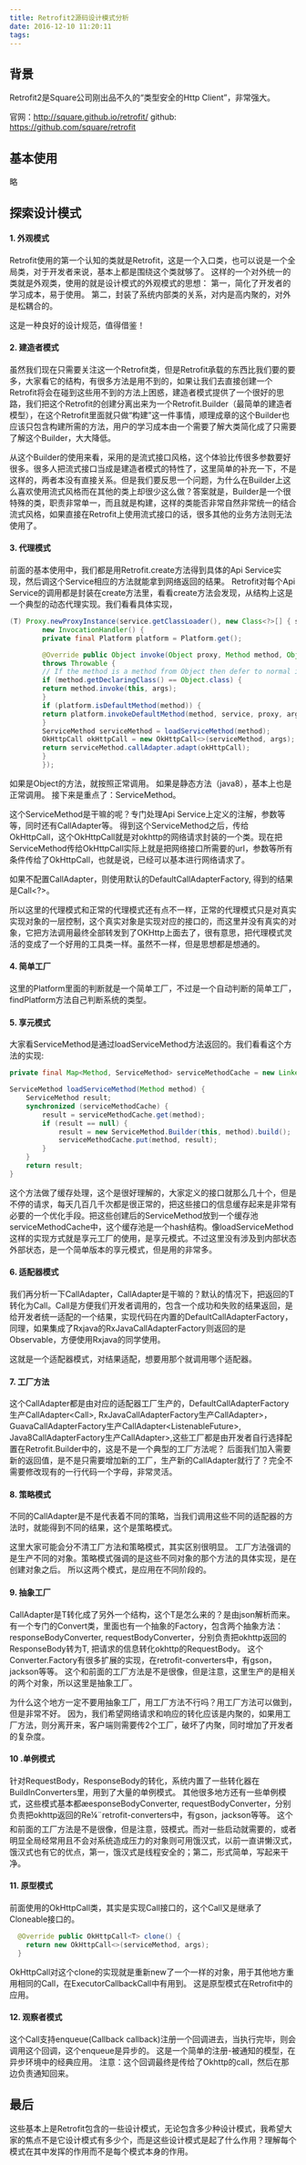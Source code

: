```yaml
---
title: Retrofit2源码设计模式分析
date: 2016-12-10 11:20:11
tags:
---
```


## 背景

Retrofit2是Square公司刚出品不久的“类型安全的Http Client”，非常强大。

官网：http://square.github.io/retrofit/
github: https://github.com/square/retrofit

## 基本使用

略

## 探索设计模式

#### 1. 外观模式

Retrofit使用的第一个认知的类就是Retrofit，这是一个入口类，也可以说是一个全局类，对于开发者来说，基本上都是围绕这个类就够了。
这样的一个对外统一的类就是外观类，使用的就是设计模式的外观模式的思想：
第一，简化了开发者的学习成本，易于使用。
第二，封装了系统内部类的关系，对内是高内聚的，对外是松耦合的。

这是一种良好的设计规范，值得借鉴！

#### 2. 建造者模式

虽然我们现在只需要关注这一个Retrofit类，但是Retrofit承载的东西比我们要的要多，大家看它的结构，有很多方法是用不到的，如果让我们去直接创建一个Retrofit将会在碰到这些用不到的方法上困惑，建造者模式提供了一个很好的思路，我们把这个Retrofit的创建分离出来为一个Retrofit.Builder（最简单的建造者模型），在这个Retrofit里面就只做“构建”这一件事情，顺理成章的这个Builder也应该只包含构建所需的方法，用户的学习成本由一个需要了解大类简化成了只需要了解这个Builder，大大降低。

从这个Builder的使用来看，采用的是流式接口风格，这个体验比传很多参数要好很多。很多人把流式接口当成是建造者模式的特性了，这里简单的补充一下，不是这样的，两者本没有直接关系。但是我们要反思一个问题，为什么在Builder上这么喜欢使用流式风格而在其他的类上却很少这么做？答案就是，Builder是一个很特殊的类，职责非常单一，而且就是构建，这样的类能否非常自然非常统一的结合流式风格，如果直接在Retrofit上使用流式接口的话，很多其他的业务方法则无法使用了。

#### 3. 代理模式

前面的基本使用中，我们都是用Retrofit.create方法得到具体的Api Service实现，然后调这个Service相应的方法就能拿到网络返回的结果。
Retrofit对每个Api Service的调用都是封装在create方法里，看看create方法会发现，从结构上这是一个典型的动态代理实现。我们看看具体实现，
```java
(T) Proxy.newProxyInstance(service.getClassLoader(), new Class<?>[] { service },
        new InvocationHandler() {
        private final Platform platform = Platform.get();

        @Override public Object invoke(Object proxy, Method method, Object... args)
        throws Throwable {
        // If the method is a method from Object then defer to normal invocation.
        if (method.getDeclaringClass() == Object.class) {
        return method.invoke(this, args);
        }
        if (platform.isDefaultMethod(method)) {
        return platform.invokeDefaultMethod(method, service, proxy, args);
        }
        ServiceMethod serviceMethod = loadServiceMethod(method);
        OkHttpCall okHttpCall = new OkHttpCall<>(serviceMethod, args);
        return serviceMethod.callAdapter.adapt(okHttpCall);
        }
        });
```

如果是Object的方法，就按照正常调用。
如果是静态方法（java8），基本上也是正常调用。
接下来是重点了：ServiceMethod。

这个ServiceMethod是干嘛的呢？专门处理Api Service上定义的注解，参数等等，同时还有CallAdapter等。
得到这个ServiceMethod之后，传给OkHttpCall，这个OkHttpCall就是对okhttp的网络请求封装的一个类。现在把ServiceMethod传给OkHttpCall实际上就是把网络接口所需要的url，参数等所有条件传给了OkHttpCall，也就是说，已经可以基本进行网络请求了。

如果不配置CallAdapter，则使用默认的DefaultCallAdapterFactory, 得到的结果是Call<?>。

所以这里的代理模式和正常的代理模式还有点不一样，正常的代理模式只是对真实实现对象的一层控制，这个真实对象是实现对应的接口的，而这里并没有真实的对象，它把方法调用最终全部转发到了OKHttp上面去了，很有意思，把代理模式灵活的变成了一个好用的工具类一样。虽然不一样，但是思想都是想通的。

#### 4. 简单工厂
这里的Platform里面的判断就是一个简单工厂，不过是一个自动判断的简单工厂，findPlatform方法自己判断系统的类型。

#### 5. 享元模式

大家看ServiceMethod是通过loadServiceMethod方法返回的。我们看看这个方法的实现:

```java
private final Map<Method, ServiceMethod> serviceMethodCache = new LinkedHashMap<>();

ServiceMethod loadServiceMethod(Method method) {
    ServiceMethod result;
    synchronized (serviceMethodCache) {
        result = serviceMethodCache.get(method);
        if (result == null) {
            result = new ServiceMethod.Builder(this, method).build();
            serviceMethodCache.put(method, result);
        }
    }
    return result;
}
```

这个方法做了缓存处理，这个是很好理解的，大家定义的接口就那么几十个，但是不停的请求，每天几百几千次都是很正常的，把这些接口的信息缓存起来是非常有必要的一个优化手段。把这些创建后的ServiceMethod放到一个缓存池serviceMethodCache中，这个缓存池是一个hash结构。像loadServiceMethod这样的实现方式就是享元工厂的使用，是享元模式。不过这里没有涉及到内部状态外部状态，是一个简单版本的享元模式，但是用的非常多。

#### 6. 适配器模式

我们再分析一下CallAdapter，CallAdapter是干嘛的？默认的情况下，把返回的T转化为Call<T>。Call<T>是方便我们开发者调用的，包含一个成功和失败的结果返回，是给开发者统一适配的一个结果，实现代码在内置的DefaultCallAdapterFactory，同理，如果集成了Rxjava的RxJavaCallAdapterFactory则返回的是Observable<T>，方便使用Rxjava的同学使用。

这就是一个适配器模式，对结果适配，想要用那个就调用哪个适配器。

#### 7. 工厂方法

这个CallAdapter都是由对应的适配器工厂生产的，DefaultCallAdapterFactory生产CallAdapter<Call<?>>, RxJavaCallAdapterFactory生产CallAdapter<Observable<?>>，GuavaCallAdapterFactory生产CallAdapter<ListenableFuture<?>>, Java8CallAdapterFactory生产CallAdapter<CompletableFuture<?>>,这些工厂都是由开发者自行选择配置在Retrofit.Builder中的，这是不是一个典型的工厂方法呢？
后面我们加入需要新的返回值，是不是只需要增加新的工厂，生产新的CallAdapter就行了？完全不需要修改现有的一行代码一个字母，非常灵活。


#### 8. 策略模式
不同的CallAdapter是不是代表着不同的策略，当我们调用这些不同的适配器的方法时，就能得到不同的结果，这个是策略模式。

这里大家可能会分不清工厂方法和策略模式，其实区别很明显。
工厂方法强调的是生产不同的对象。策略模式强调的是这些不同对象的那个方法的具体实现，是在创建对象之后。
所以这两个模式，是应用在不同阶段的。

#### 9. 抽象工厂
CallAdapter是T转化成了另外一个结构，这个T是怎么来的？是由json解析而来。
有一个专门的Convert类，里面也有一个抽象的Factory，包含两个抽象方法：responseBodyConverter, requestBodyConverter，分别负责把okhttp返回的ResponseBody转为T, 把请求的信息转化okhttp的RequestBody。
这个Converter.Factory有很多扩展的实现，在retrofit-converters中，有gson，jackson等等。
这个和前面的工厂方法是不是很像，但是注意，这里生产的是相关的两个对象，所以这里是抽象工厂。

为什么这个地方一定不要用抽象工厂，用工厂方法不行吗？用工厂方法可以做到，但是非常不好。
因为，我们希望网络请求和响应的转化应该是内聚的，如果用工厂方法，则分离开来，客户端则需要传2个工厂，破坏了内聚，同时增加了开发者的复杂度。

#### 10 .单例模式

针对RequestBody，ResponseBody的转化，系统内置了一些转化器在BuildInConverters里，用到了大量的单例模式。
其他很多地方还有一些单例模式，这些模式基本都æesponseBodyConverter, requestBodyConverter，分别负责把okhttp返回的Re¼¨retrofit-converters中，有gson，jackson等等。
这个和前面的工厂方法是不是很像，但是注意，豉模式。而对一些启动就需要的，或者明显全局经常用且不会对系统造成压力的对象则可用饿汉式，以前一直讲懒汉式，饿汉式也有它的优点，第一，饿汉式是线程安全的；第二，形式简单，写起来干净。

#### 11. 原型模式

前面使用的OkHttpCall类，其实是实现Call<T>接口的，这个Call<T>又是继承了Cloneable接口的。
```java
  @Override public OkHttpCall<T> clone() {
    return new OkHttpCall<>(serviceMethod, args);
  }
```
OkHttpCall对这个clone的实现就是重新new了一个一样的对象，用于其他地方重用相同的Call，在ExecutorCallbackCall中有用到。
这是原型模式在Retrofit中的应用。

#### 12. 观察者模式

这个Call支持enqueue(Callback<T> callback)注册一个回调进去，当执行完毕，则会调用这个回调，这个enqueue是异步的。
这是一个简单的注册-被通知的模型，在异步环境中的经典应用。
注意：这个回调最终是传给了Okhttp的call，然后在那边负责通知回来。

## 最后
这些基本上是Retrofit包含的一些设计模式，无论包含多少种设计模式，我希望大家的焦点不是它设计模式有多少个，而是这些设计模式是起了什么作用？理解每个模式在其中发挥的作用而不是每个模式本身的作用。
